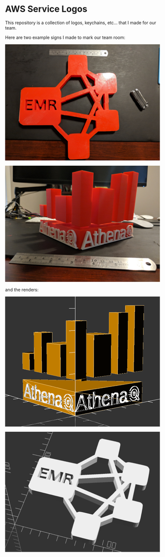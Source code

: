 # AWS Service Logos

This repository is a collection of logos, keychains, etc... that I made for our team.

Here are two example signs I made to mark our team room:

![alt tag](https://github.com/avirtuos/openscad/blob/master/aws/docs/img/EMR_LOGO_COMPLETE.jpg?raw=true)

![alt tag](https://github.com/avirtuos/openscad/blob/master/aws/docs/img/ATHENA_LOGO_COMPLETE.jpg?raw=true)

and the renders:

![alt tag](https://github.com/avirtuos/openscad/blob/master/aws/docs/img/ATHENA_LOGO_SCAD.png?raw=true)


![alt tag](https://github.com/avirtuos/openscad/blob/master/aws/docs/img/EMR_LOGO_SCAD.png?raw=true)


